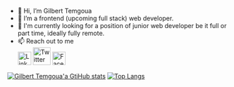 - 👋 Hi, I’m Gilbert Temgoua
- 🌱 I’m a frontend (upcoming full stack) web developer.
- 👀 I'm currently looking for a position of junior web developer be it full or part time, ideally fully remote.
- 📫 Reach out to me <br>
 [<img src="https://cdn0.iconfinder.com/data/icons/social-15/200/linkedin-512.png" alt="LinkedIn" width = "30" />](https://www.linkedin.com/in/temgoua) [<img src="https://static01.nyt.com/images/2014/08/10/magazine/10wmt/10wmt-superJumbo-v4.jpg" alt="Twitter" width="40" />](https://twitter.com/GilbertTemgoua) [<img src="https://seeklogo.com/images/F/facebook-icon-circle-logo-09F32F61FF-seeklogo.com.png" alt="Facebook" width="30" />](https://www.facebook.com/gilberttemgoua)
<!---
tem-ctrl/tem-ctrl is a ✨ special ✨ repository because its `README.md` (this file) appears on your GitHub profile.
You can click the Preview link to take a look at your changes.
--->

[![Gilbert Temgoua'a GtiHub stats](https://github-readme-stats.vercel.app/api?username=tem-ctrl)](https://github.com/anuraghazra/github-readme-stats)
[![Top Langs](https://github-readme-stats-git-masterrstaa-rickstaa.vercel.app/api/top-langs/?username=tem-ctrl)](https://github.com/anuraghazra/github-readme-stats)
